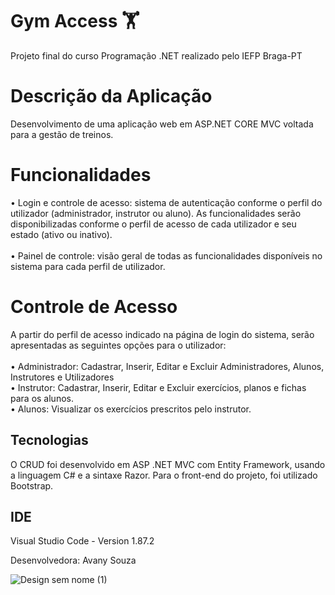 # Gym Access 🏋️

Projeto final do curso Programação .NET realizado pelo IEFP Braga-PT

# Descrição da Aplicação

Desenvolvimento de uma aplicação web em ASP.NET CORE MVC voltada para a gestão de treinos.<br>

# Funcionalidades

•	Login e controle de acesso: sistema de autenticação conforme o perfil do utilizador (administrador, instrutor ou aluno). As funcionalidades serão disponibilizadas conforme o perfil de acesso de cada utilizador e seu estado (ativo ou inativo).
<br>
<br>
•	Painel de controle: visão geral de todas as funcionalidades disponíveis no sistema para cada perfil de utilizador.


# Controle de Acesso

A partir do perfil de acesso indicado na página de login do sistema, serão apresentadas as seguintes opções para o utilizador: <br>
<br>
•	Administrador: Cadastrar, Inserir, Editar e Excluir Administradores, Alunos, Instrutores e Utilizadores<br>
•	Instrutor: Cadastrar, Inserir, Editar e Excluir exercícios, planos e fichas para os alunos. <br>
•	Alunos: Visualizar os exercícios prescritos pelo instrutor. <br>
 


## Tecnologias
O CRUD foi desenvolvido em ASP .NET MVC com Entity Framework, usando a linguagem C# e a sintaxe Razor. Para o front-end do projeto, foi utilizado Bootstrap.


## IDE
Visual Studio Code - Version 1.87.2


Desenvolvedora: Avany Souza


![Design sem nome (1)](https://github.com/avanysouza/GymAccess/assets/118459101/808a5b12-9e35-4249-8769-a8ca5e79cabc)
